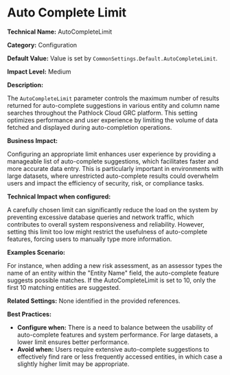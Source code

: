 # Auto Complete Limit

**Technical Name:** AutoCompleteLimit

**Category:** Configuration

**Default Value:** Value is set by `CommonSettings.Default.AutoCompleteLimit`. 

**Impact Level:** Medium

**Description:**

The `AutoCompleteLimit` parameter controls the maximum number of results returned for auto-complete suggestions in various entity and column name searches throughout the Pathlock Cloud GRC platform. This setting optimizes performance and user experience by limiting the volume of data fetched and displayed during auto-completion operations.

**Business Impact:**

Configuring an appropriate limit enhances user experience by providing a manageable list of auto-complete suggestions, which facilitates faster and more accurate data entry. This is particularly important in environments with large datasets, where unrestricted auto-complete results could overwhelm users and impact the efficiency of security, risk, or compliance tasks.

**Technical Impact when configured:**

A carefully chosen limit can significantly reduce the load on the system by preventing excessive database queries and network traffic, which contributes to overall system responsiveness and reliability. However, setting this limit too low might restrict the usefulness of auto-complete features, forcing users to manually type more information.

**Examples Scenario:**

For instance, when adding a new risk assessment, as an assessor types the name of an entity within the "Entity Name" field, the auto-complete feature suggests possible matches. If the AutoCompleteLimit is set to 10, only the first 10 matching entities are suggested.

**Related Settings:** None identified in the provided references.

**Best Practices:** 

- **Configure when:** There is a need to balance between the usability of auto-complete features and system performance. For large datasets, a lower limit ensures better performance.
- **Avoid when:** Users require extensive auto-complete suggestions to effectively find rare or less frequently accessed entities, in which case a slightly higher limit may be appropriate.